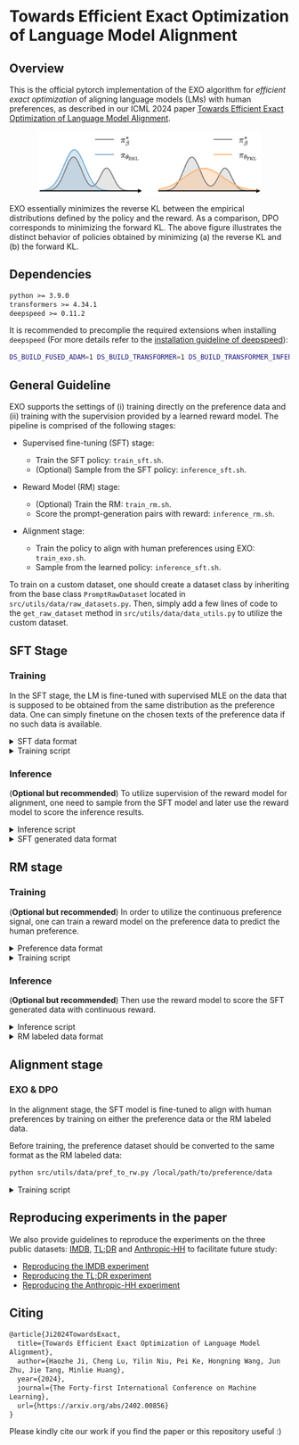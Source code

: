 # Towards Efficient Exact Optimization of Language Model Alignment

## Overview

This is the official pytorch implementation of the EXO algorithm for *efficient exact optimization* of aligning language models (LMs) with human preferences, as described in our ICML 2024 paper [Towards Efficient Exact Optimization of Language Model Alignment](https://arxiv.org/pdf/2402.00856.pdf). 

<div align="center">
  <img src="imgs/rkl_fkl.png" width="400px" />
</div>

EXO essentially minimizes the reverse KL between the empirical distributions defined by the policy and the reward. As a comparison, DPO corresponds to minimizing the forward KL. The above figure illustrates the distinct behavior of policies obtained by minimizing (a) the reverse KL and (b) the forward KL.

## Dependencies

```
python >= 3.9.0
transformers >= 4.34.1
deepspeed >= 0.11.2
```

It is recommended to precomplie the required extensions when installing `deepspeed` (For more details refer to the [installation guideline of deepspeed](https://www.deepspeed.ai/tutorials/advanced-install/)):

```bash
DS_BUILD_FUSED_ADAM=1 DS_BUILD_TRANSFORMER=1 DS_BUILD_TRANSFORMER_INFERENCE=1 pip install deepspeed 
```

## General Guideline

EXO supports the settings of (i) training directly on the preference data and (ii) training with the supervision provided by a learned reward model. The pipeline is comprised of the following stages:

- Supervised fine-tuning (SFT) stage: 
  - Train the SFT policy: `train_sft.sh`.
  - (Optional) Sample from the SFT policy: `inference_sft.sh`.

- Reward Model (RM) stage:
  - (Optional) Train the RM: `train_rm.sh`.
  - Score the prompt-generation pairs with reward: `inference_rm.sh`.

- Alignment stage:
  - Train the policy to align with human preferences using EXO: `train_exo.sh`.
  - Sample from the learned policy: `inference_sft.sh`.


To train on a custom dataset, one should create a dataset class by inheriting from the base class `PromptRawDataset` located in `src/utils/data/raw_datasets.py`. Then, simply add a few lines of code to the `get_raw_dataset` method in `src/utils/data/data_utils.py` to utilize the custom dataset.


## SFT Stage

### Training 
In the SFT stage, the LM is fine-tuned with supervised MLE on the data that is supposed to be obtained from the same distribution as the preference data. One can simply finetune on the chosen texts of the preference data if no such data is available.
<details>
<summary>
SFT data format
</summary>

```json
{
  "prompt": "prompt",
  "chosen": "chosen text"
}
```

</details>

<details>
<summary>
Training script
</summary>

```bash
# Any causal HuggingFace model (`AutoModelForCausalLM` class)
INIT_MODEL_NAME=custom-model
# local path to the checkpoint of the initial model
INIT_MODEL_PATH=/local/path/to/init/model
# type of the model
MODEL_TYPE=sft
# name of the sft data, default format: "name/sft", should be added to `src/utils/data/data_utils.py`
DATA_NAME=custom-data/sft
# local path to the sft data
DATA_PATH=/local/path/to/sft/data

bash exp/custom_exp/train_sft.sh $INIT_MODEL_NAME $INIT_MODEL_PATH $MODEL_TYPE $DATA_NAME $DATA_PATH
```
Other hyperparameters for training can be specified in `exp/custom_exp/train_sft.sh`. The SFT model will be saved in `models/custom-model_custom-data/sft`.


</details>

### Inference 

(**Optional but recommended**) To utilize supervision of the reward model for alignment, one need to sample from the SFT model and later use the reward model to score the inference results.
<details>
<summary>
Inference script
</summary>

```bash
# comma separated device ids
DEVICE_IDS=0,1,2,3
# data name and data path concatenated by colon
DATA_NAME_PATH=custom_data/sft:/local/path/to/sft/data
# local path to SFT model
MODEL_PATH=models/custom-model_custom-data/sft


# inference on train set
SPLIT=train
bash exp/custom_exp/inference_sft.sh $DEVICE_IDS $DATA_NAME_PATH $SPLIT $MODEL_PATH 

# inference on test set
SPLIT=test
bash exp/custom_exp/inference_sft.sh $DEVICE_IDS $DATA_NAME_PATH $SPLIT $MODEL_PATH 
```

Other hyperparameters for decoding can be specified in `exp/custom_exp/inference_sft.sh`. The inference results will be saved under the same root directory of the SFT data.
</details>


<details>
<summary>
SFT generated data format
</summary>

```json
{
  "prompt": "prompt",
  "completions": ["text A", "text B", ...]
}
```
</details>


## RM stage

### Training

(**Optional but recommended**) In order to utilize the continuous preference signal, one can train a reward model on the preference data to predict the human preference.


<details>
<summary>Preference data format</summary>

```json
{
  "prompt": "prompt",
  "chosen": "chosen text", 
  "rejected": "rejected text"
}
```
</details>


<details>
<summary>Training script</summary>

```bash
# Any HuggingFace model (`AutoModel` class), use the last position of the sequence for prediction
INIT_MODEL_NAME=custom-model
# local path to the checkpoint of the initial model
INIT_MODEL_PATH=/local/path/to/init/model
# type of the model
MODEL_TYPE=rm
# name of the preference data, default format: "name/pref", should be added to `src/utils/data/data_utils.py`
DATA_NAME=custom-data/pref
# local path to the pref data
DATA_PATH=/local/path/to/pref/data

bash exp/custom_exp/train_rm.sh $INIT_MODEL_NAME $INIT_MODEL_PATH $MODEL_TYPE $DATA_NAME $DATA_PATH
```

Other hyperparameters for training can be specified in `exp/custom_exp/train_rm.sh`. The SFT model will be saved in `models/custom-model_custom-data/rm`.

</details>

### Inference

(**Optional but recommended**) Then use the reward model to score the SFT generated data with continuous reward. 

<details>
<summary>
Inference script
</summary>

```bash
# comma separated device ids
DEVICE_IDS=0,1,2,3
# local path to the sft generated data
DATA_PATH=/local/path/to/sft/gen/data
# local path to the reward model
MODEL_PATH=models/custom-model_custom-data/rm

# inference on train set
SPLIT=train
bash exp/custom_exp/inference_rm.sh $DEVICE_IDS $DATA_NAME_PATH $SPLIT $MODEL_PATH 

# inference on test set
SPLIT=test
bash exp/custom_exp/inference_rm.sh $DEVICE_IDS $DATA_NAME_PATH $SPLIT $MODEL_PATH 
```

Other hyperparameters for inference can be specified in `exp/custom_exp/inference_rm.sh`. The inference results will be saved under the same root directory of the SFT data.

</details>

<details>
<summary>RM labeled data format</summary>

```json
{
  "prompt": "prompt",
  "completions": ["text A", "text B", ...],
  "rewards": [reward A, reward B, ...]
}
```
</details>


## Alignment stage

### EXO & DPO

In the alignment stage, the SFT model is fine-tuned to align with human preferences by training on either the preference data or the RM labeled data.

Before training, the preference dataset should be converted to the same format as the RM labeled data:
```bash
python src/utils/data/pref_to_rw.py /local/path/to/preference/data
```

<details>
<summary>Training script</summary>

To train the policy using the EXO algorithm, run the following commands:

```bash
# Any causal HuggingFace model (`AutoModelForCausalLM` class)
INIT_MODEL_NAME=custom-model
# local path to the SFT model
INIT_MODEL_PATH=/local/path/to/sft/model
# type of the model
MODEL_TYPE=align
# name of the reward data, default format: "name/rw", should be added to `src/utils/data/data_utils.py`
DATA_NAME=custom-data/rw
# local path to the reward data or preference data
DATA_PATH=/local/path/to/rw/data
# supported loss type: exo-pref / exo-rw / dpo-pref / dpo-rw
LOSS_TYPE="exo-pref"
# number of contrastive samples, should not be greater than the number of completion candidates in the dataset.
NUM_CONTRASTIVE=2


bash exp/custom_exp/train_exo.sh $INIT_MODEL_NAME $INIT_MODEL_PATH $MODEL_TYPE $DATA_NAME $DATA_PATH $LOSS_TYPE $NUM_CONTRASTIVE
```

Other hyperparameters for training can be specified in `exp/custom_exp/train_exo.sh`. 

To train the policy using the DPO algorithm, simply change the `LOSS_TYPE` to either `dpo-pref` or `dpo-rw`.

</details>


## Reproducing experiments in the paper

We also provide guidelines to reproduce the experiments on the three public datasets: [IMDB](https://ai.stanford.edu/~amaas/data/sentiment/), [TL;DR](https://huggingface.co/datasets/openai/summarize_from_feedback) and [Anthropic-HH](https://huggingface.co/datasets/Anthropic/hh-rlhf) to facilitate future study:
- [Reproducing the IMDB experiment](exp/imdb_exp/README.md)
- [Reproducing the TL;DR experiment](exp/tldr_exp/README.md)
- [Reproducing the Anthropic-HH experiment](exp/hh_exp/README.md)

## Citing

```
@article{Ji2024TowardsExact,
  title={Towards Efficient Exact Optimization of Language Model Alignment},
  author={Haozhe Ji, Cheng Lu, Yilin Niu, Pei Ke, Hongning Wang, Jun Zhu, Jie Tang, Minlie Huang},
  year={2024},
  journal={The Forty-first International Conference on Machine Learning},
  url={https://arxiv.org/abs/2402.00856}
}
```

Please kindly cite our work if you find the paper or this repository useful :)

